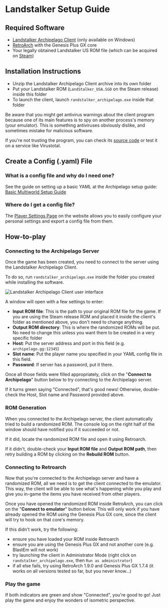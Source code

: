 # Landstalker Setup Guide

## Required Software

- [Landstalker Archipelago Client](https://github.com/Dinopony/randstalker-archipelago/releases) (only available on Windows)
- [RetroArch](https://retroarch.com?page=platforms) with the Genesis Plus GX core
- Your legally obtained Landstalker US ROM file (which can be acquired on [Steam](https://store.steampowered.com/app/71118/Landstalker_The_Treasures_of_King_Nole/))

## Installation Instructions

- Unzip the Landstalker Archipelago Client archive into its own folder
- Put your Landstalker ROM (`LandStalker_USA.SGD` on the Steam release) inside this folder
- To launch the client, launch `randstalker_archipelago.exe` inside that folder

Be aware that you might get antivirus warnings about the client program because one of its main features is to spy
on another process's memory (your emulator). This is something antiviruses obviously dislike, and sometimes mistake
for malicious software. 

If you're not trusting the program, you can check its [source code](https://github.com/Dinopony/randstalker-archipelago/)
or test it on a service like Virustotal.

## Create a Config (.yaml) File

### What is a config file and why do I need one?

See the guide on setting up a basic YAML at the Archipelago setup
guide: [Basic Multiworld Setup Guide](/tutorial/Archipelago/setup/en)

### Where do I get a config file?

The [Player Settings Page](../player-settings) on the website allows you to easily configure your personal settings 
and export a config file from them.

## How-to-play

### Connecting to the Archipelago Server

Once the game has been created, you need to connect to the server using the Landstalker Archipelago Client.

To do so, run `randstalker_archipelago.exe` inside the folder you created while installing the software.

![Landstalker Archipelago Client user interface](/static/generated/docs/Landstalker%20-%20The%20Treasures%20of%20King%20Nole/client.png)

A window will open with a few settings to enter:
- **Input ROM file**: This is the path to your original ROM file for the game. If you are using the Steam release ROM 
  and placed it inside the client's folder as mentioned above, you don't need to change anything.
- **Output ROM directory**: This is where the randomized ROMs will be put. No need to change this unless you want them 
  to be created in a very specific folder
- **Host**: Put the server address and port in this field (e.g. `archipelago.gg:12345`)
- **Slot name**: Put the player name you specified in your YAML config file in this field.
- **Password**: If server has a password, put it there.

Once all those fields were filled appropriately, click on the "**Connect to Archipelago**" button below to try connecting to the
Archipelago server. 

If it turns green saying "Connected", that's good news! Otherwise, double-check the Host, Slot name and
Password provided above.

### ROM Generation

When you connected to the Archipelago server, the client automatically tried to build a randomized ROM. The console log 
on the right half of the window should have notified you if it succeeded or not. 

If it did, locate the randomized ROM file and open it using Retroarch. 

If it didn't, double-check your **Input ROM file** and **Output ROM path**, then retry building a ROM by clicking on 
the **Rebuild ROM** button.

### Connecting to Retroarch

Now that you're connected to the Archipelago server and have a randomized ROM, all we need is to get the client 
connected to the emulator. This way, the client will be able to see what's happening while you play and give you in-game
the items you have received from other players.

Once you have opened the randomized ROM inside RetroArch, you can click on the "**Connect to emulator**" button below.
This will only work if you have already opened the ROM using the Genesis Plus GX core, since the client will try to hook
on that core's memory.

If this didn't work, try the following:
- ensure you have loaded your ROM inside Retroarch
- ensure you are using the Genesis Plus GX and not another core (e.g. BlastEm will not work)
- try launching the client in Administrator Mode (right click on `randstalker_archipelago.exe`, then `Run as administrator`)
- if all else fails, try using RetroArch 1.9.0 and Genesis Plus GX 1.7.4 (it works on all versions tested so far, but you never know...)

### Play the game

If both indicators are green and show "Connected", you're good to go! Just play the game and enjoy the wonders of 
isometric perspective. 
